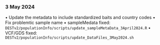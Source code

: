 ### 3 May 2024
  • Update the metadata to include standardized baits and country codes
  • Fix problemtic sample name
  • sampleMedata fixed: `DESTv2/populationInfo/scripts/update_sampleMetaData_3April2024.R`
  • VCF/GDS fixed: `DESTv2/populationInfo/scripts/update_DataFiles_3May2024.sh`
